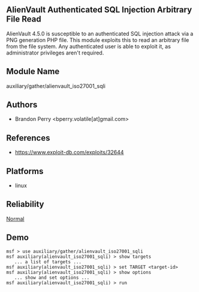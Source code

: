 ## AlienVault Authenticated SQL Injection Arbitrary File Read

AlienVault 4.5.0 is susceptible to an authenticated SQL 
injection attack via a PNG generation PHP file. This module 
exploits this to read an arbitrary file from the file 
system. Any authenticated user is able to exploit it, as 
administrator privileges aren't required.


## Module Name
auxiliary/gather/alienvault_iso27001_sqli

## Authors
* Brandon Perry <bperry.volatile[at]gmail.com>


## References
* https://www.exploit-db.com/exploits/32644




## Platforms
* linux

## Reliability
[Normal](https://github.com/rapid7/metasploit-framework/wiki/Exploit-Ranking)

## Demo

```
msf > use auxiliary/gather/alienvault_iso27001_sqli
msf auxiliary(alienvault_iso27001_sqli) > show targets
   ... a list of targets ...
msf auxiliary(alienvault_iso27001_sqli) > set TARGET <target-id>
msf auxiliary(alienvault_iso27001_sqli) > show options
   ... show and set options ...
msf auxiliary(alienvault_iso27001_sqli) > run
```
    
    